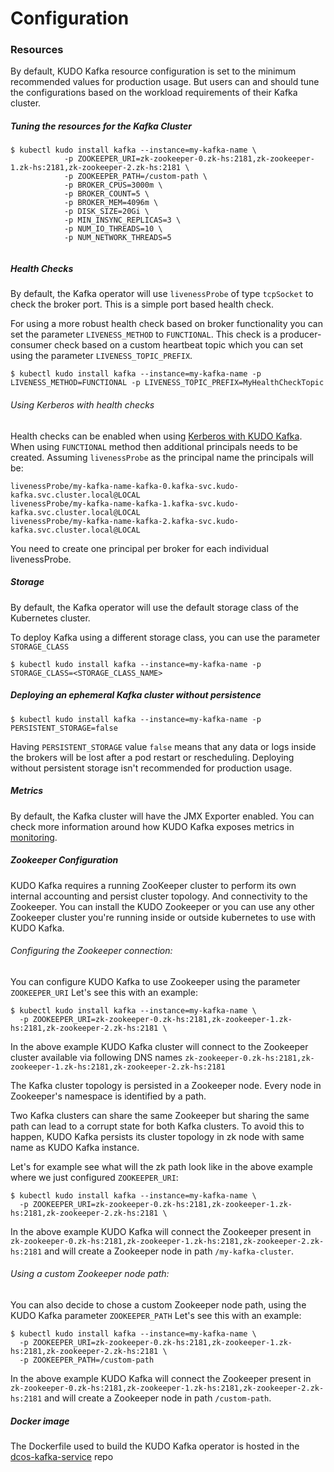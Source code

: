 # Configuration 

### Resources

By default, KUDO Kafka resource configuration is set to the minimum recommended values for production usage. 
But users can and should tune the configurations based on the workload requirements of their Kafka cluster.  

##### Tuning the resources for the Kafka Cluster

```
$ kubectl kudo install kafka --instance=my-kafka-name \
            -p ZOOKEEPER_URI=zk-zookeeper-0.zk-hs:2181,zk-zookeeper-1.zk-hs:2181,zk-zookeeper-2.zk-hs:2181 \
            -p ZOOKEEPER_PATH=/custom-path \
            -p BROKER_CPUS=3000m \
            -p BROKER_COUNT=5 \
            -p BROKER_MEM=4096m \
            -p DISK_SIZE=20Gi \
            -p MIN_INSYNC_REPLICAS=3 \
            -p NUM_IO_THREADS=10 \
            -p NUM_NETWORK_THREADS=5 
          
```

##### Health Checks

By default, the Kafka operator will use `livenessProbe` of type `tcpSocket` to check the broker port. This is a simple port based health check.

For using a more robust health check based on broker functionality you can set the parameter `LIVENESS_METHOD` to `FUNCTIONAL`. 
This check is a producer-consumer check based on a custom heartbeat topic which you can set using the parameter `LIVENESS_TOPIC_PREFIX`.

```
$ kubectl kudo install kafka --instance=my-kafka-name -p LIVENESS_METHOD=FUNCTIONAL -p LIVENESS_TOPIC_PREFIX=MyHealthCheckTopic
```
###### Using Kerberos with health checks

Health checks can be enabled when using [Kerberos with KUDO Kafka](security.md). 
When using `FUNCTIONAL` method then additional principals needs to be  created. Assuming `livenessProbe` as the principal name the principals will be: 
```
livenessProbe/my-kafka-name-kafka-0.kafka-svc.kudo-kafka.svc.cluster.local@LOCAL
livenessProbe/my-kafka-name-kafka-1.kafka-svc.kudo-kafka.svc.cluster.local@LOCAL
livenessProbe/my-kafka-name-kafka-2.kafka-svc.kudo-kafka.svc.cluster.local@LOCAL
```
You need to create one principal per broker for each individual livenessProbe.

##### Storage

By default, the Kafka operator will use the default storage class of the Kubernetes cluster. 

To deploy Kafka using a different storage class, you can use the parameter `STORAGE_CLASS`

```
$ kubectl kudo install kafka --instance=my-kafka-name -p STORAGE_CLASS=<STORAGE_CLASS_NAME>
```

##### Deploying an ephemeral Kafka cluster without persistence

```
$ kubectl kudo install kafka --instance=my-kafka-name -p PERSISTENT_STORAGE=false
```

Having `PERSISTENT_STORAGE` value `false` means that any data or logs inside the brokers will be lost after a pod restart or rescheduling.
Deploying without persistent storage isn't recommended for production usage. 

##### Metrics

By default, the Kafka cluster will have the JMX Exporter enabled. You can check more information around how KUDO Kafka exposes metrics in [monitoring](./monitoring.md).

##### Zookeeper Configuration

KUDO Kafka requires a running ZooKeeper cluster to perform its own internal accounting and persist cluster topology. And connectivity to the Zookeeper.
You can install the KUDO Zookeeper or you can use any other Zookeeper cluster you're running inside or outside kubernetes to use with KUDO Kafka. 

###### Configuring the Zookeeper connection:

You can configure KUDO Kafka to use Zookeeper using the parameter `ZOOKEEPER_URI`
Let's see this with an example:
```
$ kubectl kudo install kafka --instance=my-kafka-name \
  -p ZOOKEEPER_URI=zk-zookeeper-0.zk-hs:2181,zk-zookeeper-1.zk-hs:2181,zk-zookeeper-2.zk-hs:2181 \
```
In the above example KUDO Kafka cluster will connect to the Zookeeper cluster available via following DNS names `zk-zookeeper-0.zk-hs:2181,zk-zookeeper-1.zk-hs:2181,zk-zookeeper-2.zk-hs:2181`

The Kafka cluster topology is persisted in a Zookeeper node. Every node in Zookeeper's namespace is identified by a path.   

Two Kafka clusters can share the same Zookeeper but sharing the same path can lead to a corrupt state for both Kafka clusters. 
To avoid this to happen, KUDO Kafka persists its cluster topology in zk node with same name as KUDO Kafka instance.

Let's for example see what will the zk path look like in the above example where we just configured `ZOOKEEPER_URI`:
```
$ kubectl kudo install kafka --instance=my-kafka-name \
  -p ZOOKEEPER_URI=zk-zookeeper-0.zk-hs:2181,zk-zookeeper-1.zk-hs:2181,zk-zookeeper-2.zk-hs:2181 \
```

In the above example KUDO Kafka will connect the Zookeeper present in `zk-zookeeper-0.zk-hs:2181,zk-zookeeper-1.zk-hs:2181,zk-zookeeper-2.zk-hs:2181` and 
will create a Zookeeper node in path `/my-kafka-cluster`.  

###### Using a custom Zookeeper node path:

You can also decide to chose a custom Zookeeper node path, using the KUDO Kafka parameter `ZOOKEEPER_PATH`
Let's see this with an example:
```
$ kubectl kudo install kafka --instance=my-kafka-name \
  -p ZOOKEEPER_URI=zk-zookeeper-0.zk-hs:2181,zk-zookeeper-1.zk-hs:2181,zk-zookeeper-2.zk-hs:2181 \
  -p ZOOKEEPER_PATH=/custom-path
```
In the above example KUDO Kafka will connect the Zookeeper present in `zk-zookeeper-0.zk-hs:2181,zk-zookeeper-1.zk-hs:2181,zk-zookeeper-2.zk-hs:2181` and 
will create a Zookeeper node in path `/custom-path`. 

##### Docker image

The Dockerfile used to build the KUDO Kafka operator is hosted in the [dcos-kafka-service](https://github.com/mesosphere/kudo-kafka-operator/blob/master/images/Dockerfile) repo
